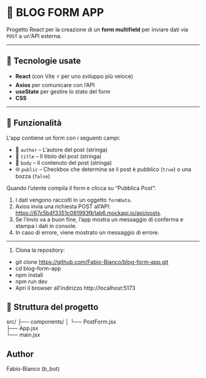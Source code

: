 # 📘 BLOG FORM APP

Progetto React per la creazione di un **form multifield** per inviare dati via `POST` a un'API esterna.  

---

## 🚀 Tecnologie usate

- **React** (con Vite ⚡ per uno sviluppo più veloce)
- **Axios** per comunicare con l’API
- **useState** per gestire lo stato del form
- **CSS**

---

## 📩 Funzionalità

L'app contiene un form con i seguenti campi:

- 👤 `author` – L’autore del post (stringa)
- 📝 `title` – Il titolo del post (stringa)
- 📄 `body` – Il contenuto del post (stringa)
- 🌐 `public` – Checkbox che determina se il post è pubblico (`true`) o una bozza (`false`)

Quando l’utente compila il form e clicca su “Pubblica Post”:
1. I dati vengono raccolti in un oggetto `formData`.
2. Axios invia una richiesta POST all’API: https://67c5b4f3351c081993fb1ab6.mockapi.io/api/posts.
3. Se l’invio va a buon fine, l’app mostra un messaggio di conferma e stampa i dati in console.
4. In caso di errore, viene mostrato un messaggio di errore.

---
1. Clona la repository:

- git clone https://github.com/Fabio-Bianco/blog-form-app.git
- cd blog-form-app
- npm install
- npm run dev
- Apri il browser all’indirizzo http://localhost:5173


## 🚥 Struttura del progetto

src/
├── components/
│   └── PostForm.jsx      
├── App.jsx               
└── main.jsx     

## Author

Fabio-Bianco (b_bot)

